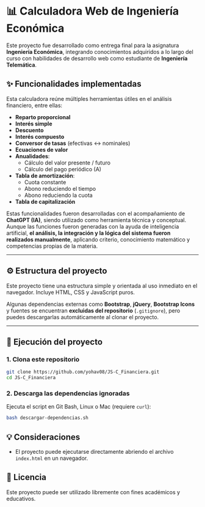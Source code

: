 # 📊 Calculadora Web de Ingeniería Económica

Este proyecto fue desarrollado como entrega final para la asignatura **Ingeniería Económica**, integrando conocimientos adquiridos a lo largo del curso con habilidades de desarrollo web como estudiante de **Ingeniería Telemática**.

## ✨ Funcionalidades implementadas

Esta calculadora reúne múltiples herramientas útiles en el análisis financiero, entre ellas:

- **Reparto proporcional**
- **Interés simple**
- **Descuento**
- **Interés compuesto**
- **Conversor de tasas** (efectivas ↔ nominales)
- **Ecuaciones de valor**
- **Anualidades**:
  - Cálculo del valor presente / futuro
  - Cálculo del pago periódico (A)
- **Tabla de amortización**:
  - Cuota constante
  - Abono reduciendo el tiempo
  - Abono reduciendo la cuota
- **Tabla de capitalización**

Estas funcionalidades fueron desarrolladas con el acompañamiento de  **ChatGPT (IA)**, siendo utilizado como herramienta técnica y conceptual. Aunque las funciones fueron generadas con la ayuda de inteligencia artificial, **el análisis, la integración y la lógica del sistema fueron realizados manualmente**, aplicando criterio, conocimiento matemático y competencias propias de la materia.

---

## ⚙️ Estructura del proyecto

Este proyecto tiene una estructura simple y orientada al uso inmediato en el navegador. Incluye HTML, CSS y JavaScript puros.

Algunas dependencias externas como **Bootstrap**, **jQuery**, **Bootstrap Icons** y fuentes se encuentran **excluidas del repositorio** (`.gitignore`), pero puedes descargarlas automáticamente al clonar el proyecto.

---

## 🚀 Ejecución del proyecto

### 1. Clona este repositorio

```bash
git clone https://github.com/yohav08/JS-C_Financiera.git
cd JS-C_Financiera
```

### 2. Descarga las dependencias ignoradas
Ejecuta el script en Git Bash, Linux o Mac (requiere `curl`):

```bash
bash descargar-dependencias.sh
```

## 💡 Consideraciones

- El proyecto puede ejecutarse directamente abriendo el archivo `index.html` en un navegador.


## 📜 Licencia

Este proyecto puede ser utilizado libremente con fines académicos y educativos.
